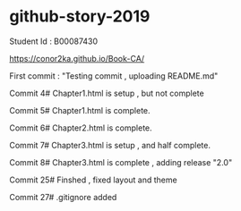 # github-story-2019

Student Id : B00087430

https://conor2ka.github.io/Book-CA/

First commit : "Testing commit , uploading README.md"

Commit 4# Chapter1.html is setup , but not complete

Commit 5# Chapter1.html is complete.

Commit 6# Chapter2.html is complete.

Commit 7# Chapter3.html is setup , and half complete.

Commit 8# Chapter3.html is complete , adding release "2.0"

Commit 25# Finshed , fixed layout and theme

Commit 27# .gitignore added

